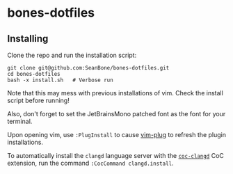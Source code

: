 # bones-dotfiles

## Installing

Clone the repo and run the installation script:

    git clone git@github.com:SeanBone/bones-dotfiles.git
    cd bones-dotfiles
    bash -x install.sh   # Verbose run

Note that this may mess with previous installations of vim. Check the install script before running!

Also, don't forget to set the JetBrainsMono patched font as the font for your terminal.

Upon opening vim, use `:PlugInstall` to cause [vim-plug](https://github.com/junegunn/vim-plug) to refresh the plugin installations.

To automatically install the `clangd` language server with the [`coc-clangd`](https://github.com/clangd/coc-clangd) CoC extension, run the command `:CocCommand clangd.install`.
